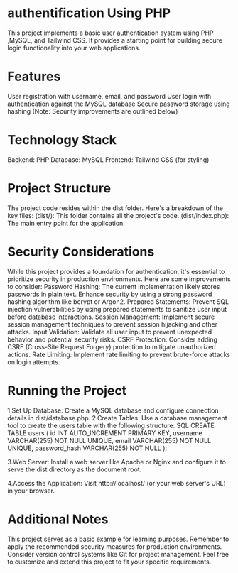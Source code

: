 # authentification Using PHP
This project implements a basic user authentication system using PHP ,MySQL, and Tailwind CSS.
It provides a starting point for building secure login functionality into your web applications.

# Features
User registration with username, email, and password
User login with authentication against the MySQL database
Secure password storage using hashing (Note: Security improvements are outlined below)

# Technology Stack
Backend: PHP
Database: MySQL
Frontend: Tailwind CSS (for styling)

# Project Structure
The project code resides within the dist folder. Here's a breakdown of the key files:
(dist/): This folder contains all the project's code.
(dist/index.php): The main entry point for the application.

# Security Considerations
While this project provides a foundation for authentication, it's essential to prioritize security in production environments. Here are some improvements to consider:
Password Hashing: The current implementation likely stores passwords in plain text. Enhance security by using a strong password hashing algorithm like bcrypt or Argon2.
Prepared Statements: Prevent SQL injection vulnerabilities by using prepared statements to sanitize user input before database interactions.
Session Management: Implement secure session management techniques to prevent session hijacking and other attacks.
Input Validation: Validate all user input to prevent unexpected behavior and potential security risks.
CSRF Protection: Consider adding CSRF (Cross-Site Request Forgery) protection to mitigate unauthorized actions.
Rate Limiting: Implement rate limiting to prevent brute-force attacks on login attempts.

# Running the Project
1.Set Up Database: Create a MySQL database and configure connection details in dist/database.php.
2.Create Tables: Use a database management tool to create the users table with the following structure:
SQL
CREATE TABLE users (
    id INT AUTO_INCREMENT PRIMARY KEY,
    username VARCHAR(255) NOT NULL UNIQUE,
    email VARCHAR(255) NOT NULL UNIQUE,
    password_hash VARCHAR(255) NOT NULL
);

3.Web Server: Install a web server like Apache or Nginx and configure it to serve the dist directory as the document root.

4.Access the Application: Visit http://localhost/ (or your web server's URL) in your browser.

# Additional Notes
This project serves as a basic example for learning purposes.
Remember to apply the recommended security measures for production environments.
Consider version control systems like Git for project management.
Feel free to customize and extend this project to fit your specific requirements.
